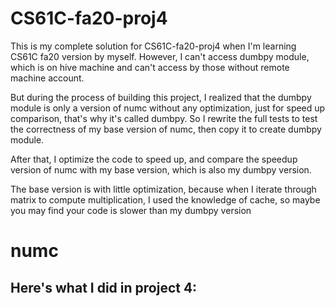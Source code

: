 # CS61C-fa20-proj4

This is my complete solution for CS61C-fa20-proj4 when I'm learning CS61C fa20 version by myself.
However, I can't access dumbpy module, which is on hive machine and can't access by those
without remote machine account.

But during the process of building this project, I realized that the dumbpy module is only a version
of numc without any optimization, just for speed up comparison, that's why it's called dumbpy.
So I rewrite the full tests to test the correctness of my base version of numc, then copy it to 
create dumbpy module. 

After that, I optimize the code to speed up, and compare the speedup version of numc with my base
version, which is also my dumbpy version.

The base version is with little optimization, because when I iterate through matrix to compute 
multiplication, I used the knowledge of cache, so maybe you may find your code is slower than my 
dumbpy version

# numc

Here's what I did in project 4:
-